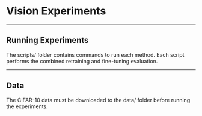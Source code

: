 Vision Experiments
=========================

------------------------------------------------------------
Running Experiments
------------------------------------------------------------

The scripts/ folder contains commands to run each method. 
Each script performs the combined retraining and fine-tuning evaluation. 

------------------------------------------------------------
Data
------------------------------------------------------------

The CIFAR-10 data must be downloaded to the data/ folder before running the experiments.